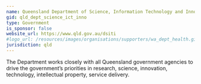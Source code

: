 ```yaml
---
name: Queensland Department of Science, Information Technology and Innovation
gid: qld_dept_science_ict_inno
type: Government
is_sponsor: false
website_url: https://www.qld.gov.au/dsiti
#logo_url: /resources/images/organisations/supporters/wa_dept_health.gif
jurisdiction: qld
---
```


The Department works closely with all Queensland government agencies to drive the government’s priorities in research, science, innovation, technology, intellectual property, service delivery.
